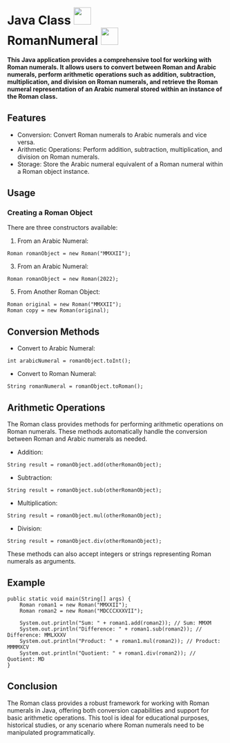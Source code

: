 # Java Class <img src="https://github.com/user-attachments/assets/c1b0638f-718a-4e81-9c0b-0c8401b13df0" height="40"/> <br> RomanNumeral <img src="https://github.com/user-attachments/assets/0de35ab3-9e32-4261-9dd8-b715dfe3d1d1" height="40"/>

**This Java application provides a comprehensive tool for working with Roman numerals. It allows users to convert between Roman and Arabic numerals, perform arithmetic operations such as addition, subtraction, multiplication, and division on Roman numerals, and retrieve the Roman numeral representation of an Arabic numeral stored within an instance of the Roman class.**


## Features
* Conversion: Convert Roman numerals to Arabic numerals and vice versa.
* Arithmetic Operations: Perform addition, subtraction, multiplication, and division on Roman numerals.
* Storage: Store the Arabic numeral equivalent of a Roman numeral within a Roman object instance.

## Usage
### Creating a Roman Object
There are three constructors available:
1. From an Arabic Numeral:<br>
```
Roman romanObject = new Roman("MMXXII");
```
3. From an Arabic Numeral:<br>
```
Roman romanObject = new Roman(2022);
```
5. From Another Roman Object:<br>
```
Roman original = new Roman("MMXXII");
Roman copy = new Roman(original);
```

## Conversion Methods
* Convert to Arabic Numeral:
```
int arabicNumeral = romanObject.toInt();
```
* Convert to Roman Numeral:
```
String romanNumeral = romanObject.toRoman();
```

## Arithmetic Operations
The Roman class provides methods for performing arithmetic operations on Roman numerals. These methods automatically handle the conversion between Roman and Arabic numerals as needed.
* Addition:
```
String result = romanObject.add(otherRomanObject);
```
* Subtraction:
```
String result = romanObject.sub(otherRomanObject);
```
* Multiplication:
```
String result = romanObject.mul(otherRomanObject);
```
* Division:
```
String result = romanObject.div(otherRomanObject);
```

These methods can also accept integers or strings representing Roman numerals as arguments.

## Example
```
public static void main(String[] args) {
    Roman roman1 = new Roman("MMXXII");
    Roman roman2 = new Roman("MDCCCXXXVII");

    System.out.println("Sum: " + roman1.add(roman2)); // Sum: MMXM
    System.out.println("Difference: " + roman1.sub(roman2)); // Difference: MMLXXXV
    System.out.println("Product: " + roman1.mul(roman2)); // Product: MMMMXCV
    System.out.println("Quotient: " + roman1.div(roman2)); // Quotient: MD
}
```

## Conclusion
The Roman class provides a robust framework for working with Roman numerals in Java, offering both conversion capabilities and support for basic arithmetic operations. This tool is ideal for educational purposes, historical studies, or any scenario where Roman numerals need to be manipulated programmatically.


